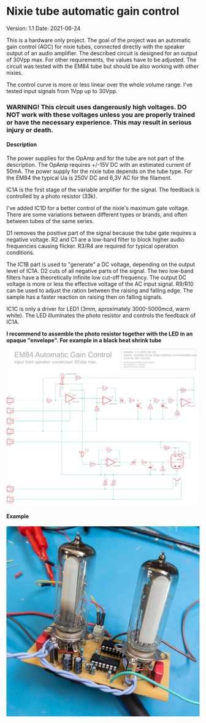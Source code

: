 # Nixie tube automatic gain control

Version: 1.1
Date: 2021-06-24

This is a hardware only project. The goal of the project was an automatic gain control (AGC) for nixie tubes, connected directly with the speaker output of an audio amplifier. The described circuit is designed for an output of 30Vpp max. For other requirements, the values have to be adjusted. The circuit was tested with the EM84 tube but should be also working with other nixies.

The control curve is  more or less linear over the whole volume range.  I've tested input signals from 1Vpp up to 30Vpp.

### WARNING! This circuit uses dangerously high voltages. DO NOT work with these voltages unless you are properly trained or have the necessary experience. This may result in serious injury or death.



#### Description

The power supplies for the OpAmp and for the tube are not part of the description. The OpAmp requires +/-15V DC with an estimated current of 50mA. The power supply for the nixie tube depends on the tube type. For the EM84 the typical Ua is 250V DC and 6,3V AC for the filament. 

IC1A is the first stage of the variable amplifier for the signal. The feedback is controlled by a photo resistor (33k). 

I've added IC1D for a better control of the nixie's maximum gate voltage. There are some variations between different types or brands, and often between tubes of the same series. 

D1 removes the positive part of the signal because the tube gate requires a negative voltage. R2 and C1 are a low-band filter to block higher audio frequencies causing flicker. R3/R4 are required for typical operation conditions. 

The IC1B part is used to "generate" a DC voltage, depending on the output level of IC1A. D2 cuts of all negative parts of the signal. The two low-band filters have a theoretically infinite low cut-off frequency. The output DC voltage is more or less the effective voltage of the AC input signal. R9/R10 can be used to adjust the ration between the raising and falling edge. The sample has a faster reaction on raising then on falling signals. 

IC1C is only a driver for LED1 (3mm, aproximately 3000-5000mcd, warm white). The LED illuminates the photo resistor and controls the feedback of IC1A. 

**I recommend to assemble the photo resistor together with the LED in an opaque "envelope".  For example in a black heat shrink tube**





![](https://github.com/AndreasExner/Hardware_NixieTube-AutomaticGainControl/blob/main/EM84_AGC_circuit_V1.1.png?raw=true)



#### Example

![](https://github.com/AndreasExner/Hardware_NixieTube-AutomaticGainControl/blob/main/2021-06-20_18-08-54_1.jpg?raw=true)
